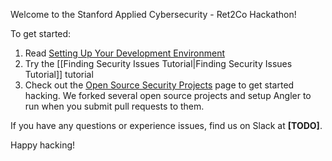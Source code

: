 Welcome to the Stanford Applied Cybersecurity - Ret2Co Hackathon!

To get started:

1. Read [Setting Up Your Development Environment](https://github.com/returntocorp-hackathon/hackathon002/wiki/Setting-Up-Your-Development-Environment)
2. Try the [[Finding Security Issues Tutorial|Finding Security Issues Tutorial]] tutorial
3. Check out the [Open Source Security Projects](https://github.com/returntocorp-hackathon/hackathon002/wiki/Open-Source-Security-Projects) page to get started hacking. We forked several open source projects and setup Angler to run when you submit pull requests to them.

If you have any questions or experience issues, find us on Slack at **[TODO]**.

Happy hacking!